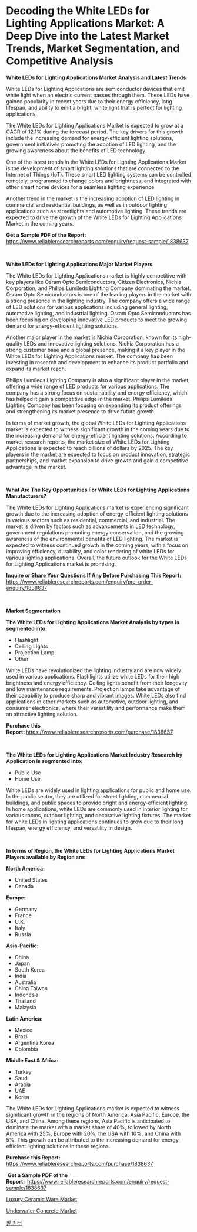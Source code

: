 <p><h1>Decoding the White LEDs for Lighting Applications Market: A Deep Dive into the Latest Market Trends, Market Segmentation, and Competitive Analysis</h1></p><p><strong>White LEDs for Lighting Applications Market Analysis and Latest Trends</strong></p>
<p><p>White LEDs for Lighting Applications are semiconductor devices that emit white light when an electric current passes through them. These LEDs have gained popularity in recent years due to their energy efficiency, long lifespan, and ability to emit a bright, white light that is perfect for lighting applications.</p><p>The White LEDs for Lighting Applications Market is expected to grow at a CAGR of 12.1% during the forecast period. The key drivers for this growth include the increasing demand for energy-efficient lighting solutions, government initiatives promoting the adoption of LED lighting, and the growing awareness about the benefits of LED technology.</p><p>One of the latest trends in the White LEDs for Lighting Applications Market is the development of smart lighting solutions that are connected to the Internet of Things (IoT). These smart LED lighting systems can be controlled remotely, programmed to change colors and brightness, and integrated with other smart home devices for a seamless lighting experience.</p><p>Another trend in the market is the increasing adoption of LED lighting in commercial and residential buildings, as well as in outdoor lighting applications such as streetlights and automotive lighting. These trends are expected to drive the growth of the White LEDs for Lighting Applications Market in the coming years.</p></p>
<p><strong>Get a Sample PDF of the Report:&nbsp;</strong> <a href="https://www.reliableresearchreports.com/enquiry/request-sample/1838637">https://www.reliableresearchreports.com/enquiry/request-sample/1838637</a></p>
<p>&nbsp;</p>
<p><strong>White LEDs for Lighting Applications Major Market Players</strong></p>
<p><p>The White LEDs for Lighting Applications market is highly competitive with key players like Osram Opto Semiconductors, Citizen Electronics, Nichia Corporation, and Philips Lumileds Lighting Company dominating the market. Osram Opto Semiconductors is one of the leading players in the market with a strong presence in the lighting industry. The company offers a wide range of LED solutions for various applications including general lighting, automotive lighting, and industrial lighting. Osram Opto Semiconductors has been focusing on developing innovative LED products to meet the growing demand for energy-efficient lighting solutions.</p><p>Another major player in the market is Nichia Corporation, known for its high-quality LEDs and innovative lighting solutions. Nichia Corporation has a strong customer base and a global presence, making it a key player in the White LEDs for Lighting Applications market. The company has been investing in research and development to enhance its product portfolio and expand its market reach.</p><p>Philips Lumileds Lighting Company is also a significant player in the market, offering a wide range of LED products for various applications. The company has a strong focus on sustainability and energy efficiency, which has helped it gain a competitive edge in the market. Philips Lumileds Lighting Company has been focusing on expanding its product offerings and strengthening its market presence to drive future growth.</p><p>In terms of market growth, the global White LEDs for Lighting Applications market is expected to witness significant growth in the coming years due to the increasing demand for energy-efficient lighting solutions. According to market research reports, the market size of White LEDs for Lighting Applications is expected to reach billions of dollars by 2025. The key players in the market are expected to focus on product innovation, strategic partnerships, and market expansion to drive growth and gain a competitive advantage in the market.</p></p>
<p>&nbsp;</p>
<p><strong>What Are The Key Opportunities For White LEDs for Lighting Applications Manufacturers?</strong></p>
<p><p>The White LEDs for Lighting Applications market is experiencing significant growth due to the increasing adoption of energy-efficient lighting solutions in various sectors such as residential, commercial, and industrial. The market is driven by factors such as advancements in LED technology, government regulations promoting energy conservation, and the growing awareness of the environmental benefits of LED lighting. The market is expected to witness continued growth in the coming years, with a focus on improving efficiency, durability, and color rendering of white LEDs for various lighting applications. Overall, the future outlook for the White LEDs for Lighting Applications market is promising.</p></p>
<p><strong>Inquire or Share Your Questions If Any Before Purchasing This Report:</strong> <a href="https://www.reliableresearchreports.com/enquiry/pre-order-enquiry/1838637">https://www.reliableresearchreports.com/enquiry/pre-order-enquiry/1838637</a></p>
<p>&nbsp;</p>
<p><strong>Market Segmentation</strong></p>
<p><strong>The White LEDs for Lighting Applications Market Analysis by types is segmented into:</strong></p>
<p><ul><li>Flashlight</li><li>Ceiling Lights</li><li>Projection Lamp</li><li>Other</li></ul></p>
<p><p>White LEDs have revolutionized the lighting industry and are now widely used in various applications. Flashlights utilize white LEDs for their high brightness and energy efficiency. Ceiling lights benefit from their longevity and low maintenance requirements. Projection lamps take advantage of their capability to produce sharp and vibrant images. White LEDs also find applications in other markets such as automotive, outdoor lighting, and consumer electronics, where their versatility and performance make them an attractive lighting solution.</p></p>
<p><strong>Purchase this Report:&nbsp;</strong><a href="https://www.reliableresearchreports.com/purchase/1838637">https://www.reliableresearchreports.com/purchase/1838637</a></p>
<p>&nbsp;</p>
<p><strong>The White LEDs for Lighting Applications Market Industry Research by Application is segmented into:</strong></p>
<p><ul><li>Public Use</li><li>Home Use</li></ul></p>
<p><p>White LEDs are widely used in lighting applications for public and home use. In the public sector, they are utilized for street lighting, commercial buildings, and public spaces to provide bright and energy-efficient lighting. In home applications, white LEDs are commonly used in interior lighting for various rooms, outdoor lighting, and decorative lighting fixtures. The market for white LEDs in lighting applications continues to grow due to their long lifespan, energy efficiency, and versatility in design.</p></p>
<p>&nbsp;</p>
<p><strong>In terms of Region, the White LEDs for Lighting Applications Market Players available by Region are:</strong></p>
<p>
    <p> <strong> North America: </strong>
        <ul>
            <li>United States</li>
            <li>Canada</li>
        </ul>
        </p> 
    <p> <strong> Europe: </strong>
        <ul>
            <li>Germany</li>
            <li>France</li>
            <li>U.K.</li>
            <li>Italy</li>
            <li>Russia</li>
        </ul>
        </p> 
    <p> <strong> Asia-Pacific: </strong>
        <ul>
            <li>China</li>
            <li>Japan</li>
            <li>South Korea</li>
            <li>India</li>
            <li>Australia</li>
            <li>China Taiwan</li>
            <li>Indonesia</li>
            <li>Thailand</li>
            <li>Malaysia</li>
        </ul>
        </p> 
    <p> <strong> Latin America: </strong>
        <ul>
            <li>Mexico</li>
            <li>Brazil</li>
            <li>Argentina Korea</li>
            <li>Colombia</li>
        </ul>
        </p> 
    <p> <strong> Middle East & Africa: </strong>
        <ul>
            <li>Turkey</li>
            <li>Saudi</li>
            <li>Arabia</li>
            <li>UAE</li>
            <li>Korea</li>
        </ul>
    </p>
    </p>
<p><p>The White LEDs for Lighting Applications market is expected to witness significant growth in the regions of North America, Asia Pacific, Europe, the USA, and China. Among these regions, Asia Pacific is anticipated to dominate the market with a market share of 40%, followed by North America with 25%, Europe with 20%, the USA with 10%, and China with 5%. This growth can be attributed to the increasing demand for energy-efficient lighting solutions in these regions.</p></p>
<p><strong>Purchase this Report: </strong><a href="https://www.reliableresearchreports.com/purchase/1838637">https://www.reliableresearchreports.com/purchase/1838637</a></p>
<p>&nbsp;<strong>Get a Sample PDF of the Report:&nbsp;&nbsp;</strong><a href="https://www.reliableresearchreports.com/enquiry/request-sample/1838637">https://www.reliableresearchreports.com/enquiry/request-sample/1838637</a></p>
<p><strong></strong></p>
<p><p><a href="https://github.com/ChiragRP21/Market-Research-Report-List-3/blob/main/luxury-ceramic-ware-market.md">Luxury Ceramic Ware Market</a></p><p><a href="https://confirmed-shield-e13.notion.site/Underwater-Concrete-Market-Research-Report-Forecasted-for-Period-from-2024-2031-by-Market-Type-M-b8ee3f145bb94eff83e4eddf9b911065">Underwater Concrete Market</a></p><p><a href="https://medium.com/@arthuralety6767836754/%ED%94%BC%EB%9F%AC-%EC%BB%A4%ED%84%B0-%EC%8B%9C%EC%9E%A5-2031%EB%85%84%EA%B9%8C%EC%A7%80%EC%9D%98-%ED%8A%B8%EB%A0%8C%EB%93%9C-%EC%98%88%EC%B8%A1-%EB%B0%8F-%EA%B2%BD%EC%9F%81-%EB%B6%84%EC%84%9D-63fcdeb452d3">필 커터</a></p></p>